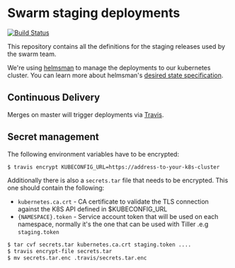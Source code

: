 # Swarm staging deployments

[![Build Status](https://travis-ci.org/ethersphere/release-staging.svg?branch=master)](https://travis-ci.org/ethersphere/release-staging)

This repository contains all the definitions for the staging releases used by the swarm team.

We're using [helmsman](https://github.com/Praqma/helmsman) to manage the deployments to our kubernetes cluster. You can learn more about helmsman's [desired state specification](https://github.com/Praqma/helmsman/blob/master/docs/desired_state_specification.md).

## Continuous Delivery

Merges on master will trigger deployments via [Travis](.travis.yml).

## Secret management

The following environment variables have to be encrypted:

```sh
$ travis encrypt KUBECONFIG_URL=https://address-to-your-k8s-cluster
```


Additionally there is also a `secrets.tar` file that needs to be encrypted. This one should contain the following:

- `kubernetes.ca.crt` - CA certificate to validate the TLS connection against the K8S API defined in $KUBECONFIG_URL
- `{NAMESPACE}.token` - Service account token that will be used on each namespace, normally it's the one that can be used with Tiller .e.g `staging.token`

```sh
$ tar cvf secrets.tar kubernetes.ca.crt staging.token ....
$ travis encrypt-file secrets.tar
$ mv secrets.tar.enc .travis/secrets.tar.enc
```
